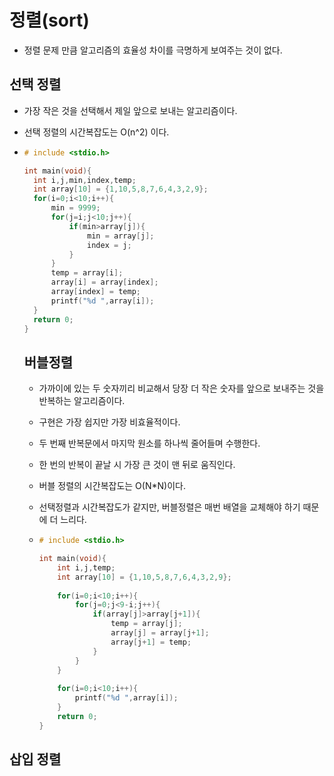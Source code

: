# 정렬(sort)

- 정렬 문제 만큼 알고리즘의 효율성 차이를 극명하게 보여주는 것이 없다.

## 선택 정렬

- 가장 작은 것을 선택해서 제일 앞으로 보내는 알고리즘이다.

- 선택 정렬의 시간복잡도는 O(n^2) 이다.

- ```c
  # include <stdio.h>
  
  int main(void){
  	int i,j,min,index,temp;
  	int array[10] = {1,10,5,8,7,6,4,3,2,9};
  	for(i=0;i<10;i++){
  		min = 9999;
  		for(j=i;j<10;j++){
  			if(min>array[j]){
  				min = array[j];
  				index = j;
  			}
  		}
  		temp = array[i];
  		array[i] = array[index];
  		array[index] = temp;
  		printf("%d ",array[i]);
  	}
  	return 0;
  }
  ```

  ## 버블정렬

  - 가까이에 있는 두 숫자끼리 비교해서 당장 더 작은 숫자를 앞으로 보내주는 것을 반복하는 알고리즘이다.

  - 구현은 가장 쉽지만 가장 비효율적이다.

  - 두 번째 반복문에서 마지막 원소를 하나씩 줄어들며 수행한다.

  - 한 번의 반복이 끝날 시 가장 큰 것이 맨 뒤로 움직인다.

  - 버블 정렬의 시간복잡도는 O(N*N)이다.

  - 선택정렬과 시간복잡도가 같지만, 버블정렬은 매번 배열을 교체해야 하기 때문에 더 느리다.

  - ```c
    # include <stdio.h>
    
    int main(void){
    	int i,j,temp;
    	int array[10] = {1,10,5,8,7,6,4,3,2,9};
    	
    	for(i=0;i<10;i++){
    		for(j=0;j<9-i;j++){
    			if(array[j]>array[j+1]){
    				temp = array[j];
    				array[j] = array[j+1];
    				array[j+1] = temp;
    			}
    		}
    	}
    	
    	for(i=0;i<10;i++){
    		printf("%d ",array[i]);
    	}
    	return 0;
    }
    ```

## 삽입 정렬

